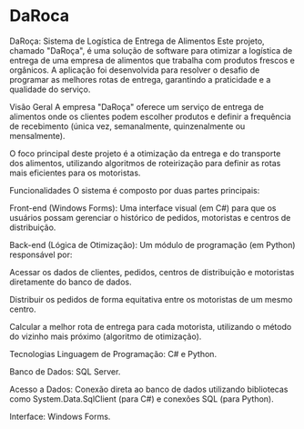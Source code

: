 # DaRoca

DaRoça: Sistema de Logística de Entrega de Alimentos
Este projeto, chamado "DaRoça", é uma solução de software para otimizar a logística de entrega de uma empresa de alimentos que trabalha com produtos frescos e orgânicos. A aplicação foi desenvolvida para resolver o desafio de programar as melhores rotas de entrega, garantindo a praticidade e a qualidade do serviço.

Visão Geral
A empresa "DaRoça" oferece um serviço de entrega de alimentos onde os clientes podem escolher produtos e definir a frequência de recebimento (única vez, semanalmente, quinzenalmente ou mensalmente).

O foco principal deste projeto é a otimização da entrega e do transporte dos alimentos, utilizando algoritmos de roteirização para definir as rotas mais eficientes para os motoristas.

Funcionalidades
O sistema é composto por duas partes principais:

Front-end (Windows Forms): Uma interface visual (em C#) para que os usuários possam gerenciar o histórico de pedidos, motoristas e centros de distribuição.

Back-end (Lógica de Otimização): Um módulo de programação (em Python) responsável por:

Acessar os dados de clientes, pedidos, centros de distribuição e motoristas diretamente do banco de dados.

Distribuir os pedidos de forma equitativa entre os motoristas de um mesmo centro.

Calcular a melhor rota de entrega para cada motorista, utilizando o método do vizinho mais próximo (algoritmo de otimização).

Tecnologias
Linguagem de Programação: C# e Python.

Banco de Dados: SQL Server.

Acesso a Dados: Conexão direta ao banco de dados utilizando bibliotecas como System.Data.SqlClient (para C#) e conexões SQL (para Python).

Interface: Windows Forms.

